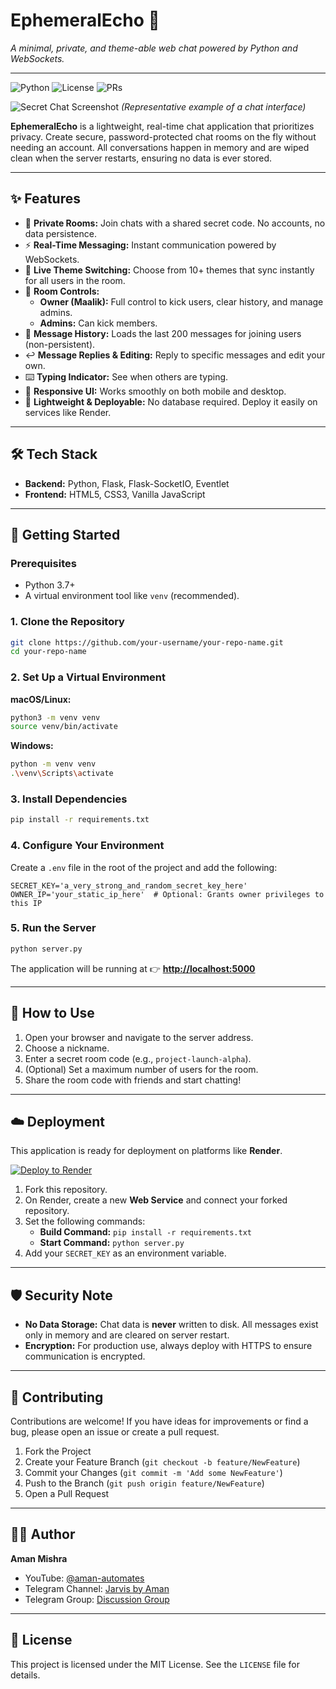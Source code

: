 # EphemeralEcho 🤫

*A minimal, private, and theme-able web chat powered by Python and WebSockets.*

---

![Python](https://img.shields.io/badge/python-3.7%2B-blue)
![License](https://img.shields.io/badge/license-MIT-green)
![PRs](https://img.shields.io/badge/PRs-welcome-brightgreen)

![Secret Chat Screenshot](https://user-images.githubusercontent.com/1011227/151693990-a2e57a92-39e3-45b0-820c-e22f9585f859.png)
*(Representative example of a chat interface)*

**EphemeralEcho** is a lightweight, real-time chat application that prioritizes privacy. Create secure, password-protected chat rooms on the fly without needing an account. All conversations happen in memory and are wiped clean when the server restarts, ensuring no data is ever stored.

---

## ✨ Features

-   🔐 **Private Rooms:** Join chats with a shared secret code. No accounts, no data persistence.
-   ⚡ **Real-Time Messaging:** Instant communication powered by WebSockets.
-   🎨 **Live Theme Switching:** Choose from 10+ themes that sync instantly for all users in the room.
-   👑 **Room Controls:**
    -   **Owner (Maalik):** Full control to kick users, clear history, and manage admins.
    -   **Admins:** Can kick members.
-   📝 **Message History:** Loads the last 200 messages for joining users (non-persistent).
-   ↩️ **Message Replies & Editing:** Reply to specific messages and edit your own.
-   ⌨️ **Typing Indicator:** See when others are typing.
-   📱 **Responsive UI:** Works smoothly on both mobile and desktop.
-   🚀 **Lightweight & Deployable:** No database required. Deploy it easily on services like Render.

---

## 🛠️ Tech Stack

-   **Backend:** Python, Flask, Flask-SocketIO, Eventlet
-   **Frontend:** HTML5, CSS3, Vanilla JavaScript

---

## 🚀 Getting Started

### Prerequisites

-   Python 3.7+
-   A virtual environment tool like `venv` (recommended).

### 1. Clone the Repository

```bash
git clone https://github.com/your-username/your-repo-name.git
cd your-repo-name
```

### 2. Set Up a Virtual Environment

**macOS/Linux:**

```bash
python3 -m venv venv
source venv/bin/activate
```

**Windows:**

```bash
python -m venv venv
.\venv\Scripts\activate
```

### 3. Install Dependencies

```bash
pip install -r requirements.txt
```

### 4. Configure Your Environment

Create a `.env` file in the root of the project and add the following:

```env
SECRET_KEY='a_very_strong_and_random_secret_key_here'
OWNER_IP='your_static_ip_here'  # Optional: Grants owner privileges to this IP
```

### 5. Run the Server

```bash
python server.py
```

The application will be running at 👉 **[http://localhost:5000](http://localhost:5000)**

---

## 💬 How to Use

1.  Open your browser and navigate to the server address.
2.  Choose a nickname.
3.  Enter a secret room code (e.g., `project-launch-alpha`).
4.  (Optional) Set a maximum number of users for the room.
5.  Share the room code with friends and start chatting!

---

## ☁️ Deployment

This application is ready for deployment on platforms like **Render**.

[![Deploy to Render](https://render.com/images/deploy-to-render-button.svg)](https://render.com/deploy)

1.  Fork this repository.
2.  On Render, create a new **Web Service** and connect your forked repository.
3.  Set the following commands:
    -   **Build Command:** `pip install -r requirements.txt`
    -   **Start Command:** `python server.py`
4.  Add your `SECRET_KEY` as an environment variable.

---

## 🛡️ Security Note

-   **No Data Storage:** Chat data is **never** written to disk. All messages exist only in memory and are cleared on server restart.
-   **Encryption:** For production use, always deploy with HTTPS to ensure communication is encrypted.

---

## 🤝 Contributing

Contributions are welcome! If you have ideas for improvements or find a bug, please open an issue or create a pull request.

1.  Fork the Project
2.  Create your Feature Branch (`git checkout -b feature/NewFeature`)
3.  Commit your Changes (`git commit -m 'Add some NewFeature'`)
4.  Push to the Branch (`git push origin feature/NewFeature`)
5.  Open a Pull Request

---

## 👨‍💻 Author

**Aman Mishra**

* YouTube: [@aman-automates](https://youtube.com/@aman-automates)
* Telegram Channel: [Jarvis by Aman](https://t.me/jarvisbyamanchannel)
* Telegram Group: [Discussion Group](https://t.me/jarvisbyaman)

---

## 📜 License

This project is licensed under the MIT License. See the `LICENSE` file for details.

